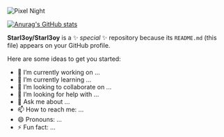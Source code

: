 <div>
  
  <img src="(https://github.com/StarI3oy/StarI3oy/blob/main/res/pixel-night.gif)" alt="Pixel Night">

[![Anurag's GitHub stats](https://github-readme-stats.vercel.app/api?username=StarI3oy)](https://github.com/anuraghazra/github-readme-stats)

**StarI3oy/StarI3oy** is a ✨ _special_ ✨ repository because its `README.md` (this file) appears on your GitHub profile.

Here are some ideas to get you started:

- 🔭 I’m currently working on ...
- 🌱 I’m currently learning ...
- 👯 I’m looking to collaborate on ...
- 🤔 I’m looking for help with ...
- 💬 Ask me about ...
- 📫 How to reach me: ...
- 😄 Pronouns: ...
- ⚡ Fun fact: ...

</div>
